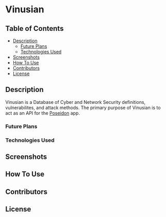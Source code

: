 # Vinusian

## Table of Contents

- [Description](#description)
  - [Future Plans](#future-plans)
  - [Technologies Used](#technologies-used)
- [Screenshots](#screenshots)
- [How To Use](#how-to-use)
- [Contributors](#contributors)
- [License](#license)

## Description

Vinusian is a Database of Cyber and Network Security definitions, vulnerabilites, and attack methods. The primary purpose of Vinusian
is to act as an API for the [Poseidon](https://github.com/k5tuck/Poseidon) app.

### Future Plans

### Technologies Used

## Screenshots

## How To Use

## Contributors

## License
